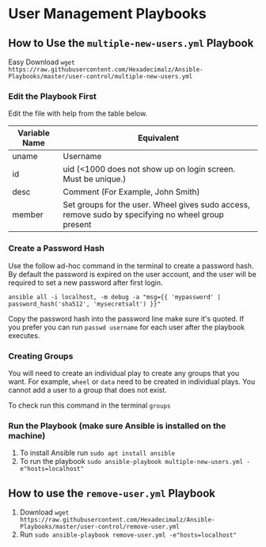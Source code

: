# User Management Playbooks 
## How to Use the `multiple-new-users.yml` Playbook
Easy Download `wget https://raw.githubusercontent.com/Hexadecimalz/Ansible-Playbooks/master/user-control/multiple-new-users.yml`
### Edit the Playbook First
Edit the file with help from the table below. 

| Variable Name  | Equivalent                                                                                         |
|----------------|----------------------------------------------------------------------------------------------------|
| uname          | Username                                                                                           |
| id             | uid (<1000 does not show up on login screen. Must be unique.)                                      |
| desc           | Comment (For Example, John Smith)                                                                  |
| member         | Set groups for the user. Wheel gives sudo access, remove sudo by specifying no wheel group present |

### Create a Password Hash
Use the follow ad-hoc command in the terminal to create a password hash. By default the password is expired on the user account, and the user will be required to set a new password after first login. 

`ansible all -i localhost, -m debug -a "msg={{ 'mypassword' | password_hash('sha512', 'mysecretsalt') }}"`

Copy the password hash into the password line make sure it's quoted. If you prefer you can run `passwd username` for each user after the playbook executes. 

### Creating Groups
You will need to create an individual play to create any groups that you want. For example, `wheel` or `data` need to be created 
in individual plays. You cannot add a user to a group that does not exist. 

To check run this command in the terminal `groups`

### Run the Playbook (make sure Ansible is installed on the machine) 
1. To install Ansible run `sudo apt install ansible`
1. To run the playbook `sudo ansible-playbook multiple-new-users.yml -e"hosts=localhost"`

## How to use the `remove-user.yml` Playbook 
1. Download `wget https://raw.githubusercontent.com/Hexadecimalz/Ansible-Playbooks/master/user-control/remove-user.yml`
1. Run `sudo ansible-playbook remove-user.yml -e"hosts=localhost"`
